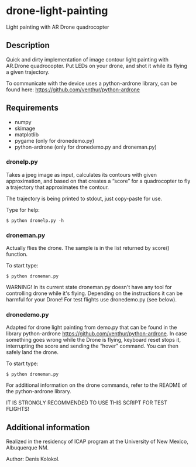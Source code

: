 drone-light-painting
====================

Light painting with AR Drone quadrocopter

## Description

Quick and dirty implementation of image contour light painting with AR.Drone quadrocopter. Put LEDs on your drone, and shot it while its flying a given trajectory.

To communicate with the device uses a python-ardrone library, can be found here: https://github.com/venthur/python-ardrone

## Requirements
- numpy
- skimage
- matplotlib
- pygame (only for dronedemo.py)
- python-ardrone (only for dronedemo.py and droneman.py)

### dronelp.py

Takes a jpeg image as input, calculates its contours with given approximation, and based on that creates a “score” for a quadrocopter to fly a trajectory that approximates the contour.

The trajectory is being printed to stdout, just copy-paste for use.

Type for help:

`$ python dronelp.py -h`

### droneman.py

Actually flies the drone. The sample is in the list returned by score() function.

To start type:

`$ python droneman.py`

WARNING! In its current state droneman.py doesn't have any tool for controlling drone while it's flying. Depending on the instructions it can be harmful for your Drone! For test flights use dronedemo.py (see below).

### dronedemo.py

Adapted for drone light painting from demo.py that can be found in the library python-ardrone https://github.com/venthur/python-ardrone. In case something goes wrong while the Drone is flying, keyboard reset stops it, interrupting the score and sending the “hover” command. You can then safely land the drone.

To start type:

`$ python droneman.py`

For additional information on the drone commands, refer to the README of the python-ardrone library.

IT IS STRONGLY RECOMMENDED TO USE THIS SCRIPT FOR TEST FLIGHTS!

## Additional information

Realized in the residency of ICAP program at the University of New Mexico, Albuquerque NM.

Author: Denis Kolokol.
